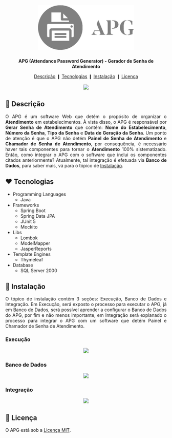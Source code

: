 <h1 align="center">
  <img src="./src/main/resources/static/img/logo.png" />
</h1>

<p align="center">
  <b>
    APG (Attendance Password Generator) - Gerador de Senha de Atendimento
  </b>
</p>

<div align="center">
  <a href="#description">Descrição</a> ❙
  <a href="#technologies">Tecnologias</a> ❙
  <a href="#installation">Instalação</a> ❙
  <a href="#license">Licença</a>
</div>

<br />

<div align="center">
  <img src="https://user-images.githubusercontent.com/38754458/108899330-108d4e00-75f7-11eb-9bdd-5c3ab716d9f7.png" />
</div>

<h2>
  <a name="description">
    &#128195; Descrição
  </a>
</h2>

<p align="justify">
O APG é um software Web que detém o propósito de organizar o <b>Atendimento</b> em estabelecimentos. À vista disso, o APG é responsável por <b>Gerar Senha de Atendimento</b> que contém: <b>Nome do Estabelecimento</b>, <b>Número da Senha</b>, <b>Tipo da Senha</b> e <b>Data de Geração da Senha</b>. Um ponto de atenção é que o APG não detém <b>Painel de Senha de Atendimento</b> e <b>Chamador de Senha de Atendimento</b>, por consequência, é necessário haver tais componentes para tornar o <b>Atendimento</b> 100% sistematizado. Então, como integrar o APG com o software que inclui os componentes citados anteriormente? Atualmente, tal integração é efetuada via <b>Banco de Dados</b>, para saber mais, vá para o tópico de <a href="#installation">Instalação</a>.
</p>

<h2>
  <a name="technologies">
    &#10084; Tecnologias
  </a>
</h2>

- Programming Languages
  - Java 
- Frameworks
  - Spring Boot
  - Spring Data JPA
  - JUnit 5
  - Mockito
- Libs
  - Lombok
  - ModelMapper 
  - JasperReports
- Template Engines
  - Thymeleaf
- Database
  - SQL Server 2000  
  
<h2>
  <a name="installation">
    &#128640; Instalação
  </a>
</h2>

<p align="justify">
O tópico de instalação contém 3 seções: Execução, Banco de Dados e Integração. Em Execução, será exposto o processo para executar o APG, já em Banco de Dados, será possível aprender a configurar o Banco de Dados do APG, por fim e não menos importante, em Integração será explanado o processo para integrar o APG com um software que detém Painel e Chamador de Senha de Atendimento.
</p>

<h3>
  Execução
</h3>

<div align="center">
  <img src="https://user-images.githubusercontent.com/38754458/109662870-488e1700-7b4a-11eb-9a9d-910d9601d4f6.png" />
</div>

<h3>
  Banco de Dados
</h3>

<div align="center">
  <img src="https://user-images.githubusercontent.com/38754458/109662775-30b69300-7b4a-11eb-9409-a80c3bb16ffe.png" />
</div>

<h3>
  Integração
</h3>

<div align="center">
  <img src="https://user-images.githubusercontent.com/38754458/109662635-082e9900-7b4a-11eb-8571-cad022acbdba.png" />
</div>

<h2>
  <a name="license">
    &#128216; Licença
  </a>
</h2>

O APG está sob a [Licença MIT](LICENSE).
